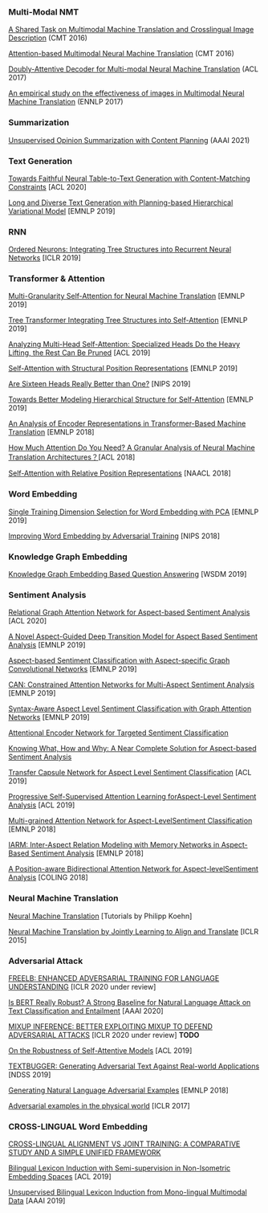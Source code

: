 ### Multi-Modal NMT

 [A Shared Task on Multimodal Machine Translation and Crosslingual Image Description](http://aclweb.org/anthology/W16-2346) (CMT 2016)

 [Attention-based Multimodal Neural Machine Translation](https://www.aclweb.org/anthology/W16-2360) (CMT 2016)

 [Doubly-Attentive Decoder for Multi-modal Neural Machine Translation](http://aclweb.org/anthology/P17-1175) (ACL 2017)

 [An empirical study on the effectiveness of images in Multimodal Neural Machine Translation](http://aclweb.org/anthology/D17-1095) (ENNLP 2017)



### Summarization

[Unsupervised Opinion Summarization with Content Planning](https://rktamplayo.github.io/publications/aaai21.pdf) (AAAI 2021)

### Text Generation

[Towards Faithful Neural Table-to-Text Generation with Content-Matching Constraints](https://www.aclweb.org/anthology/2020.acl-main.101/) [ACL 2020]

[Long and Diverse Text Generation with Planning-based Hierarchical Variational Model](https://arxiv.org/abs/1908.06605) [EMNLP 2019]

### RNN

[Ordered Neurons: Integrating Tree Structures into Recurrent Neural Networks](https://openreview.net/pdf?id=B1l6qiR5F7)  \[ICLR 2019]

### Transformer & Attention

[Multi-Granularity Self-Attention for Neural Machine Translation](https://arxiv.org/abs/1909.02222) [EMNLP 2019]

[Tree Transformer  Integrating Tree Structures into Self-Attention](https://arxiv.org/abs/1909.06639) [EMNLP  2019]

[Analyzing Multi-Head Self-Attention: Specialized Heads Do the Heavy Lifting, the Rest Can Be Pruned](https://arxiv.org/abs/1905.09418) [ACL 2019]

[Self-Attention with Structural Position Representations](https://arxiv.org/abs/1909.00383) [EMNLP 2019]

[Are Sixteen Heads Really Better than One?](https://link.zhihu.com/?target=https%3A//arxiv.org/pdf/1905.10650.pdf) [NIPS 2019]

[Towards Better Modeling Hierarchical Structure for Self-Attention](https://arxiv.org/abs/1909.01562) [EMNLP 2019]

[An Analysis of Encoder Representations in Transformer-Based Machine Translation](https://www.aclweb.org/anthology/W18-5431/) [EMNLP 2018]

[How Much Attention Do You Need? A Granular Analysis of Neural Machine Translation Architectures？](https://link.zhihu.com/?target=https%3A//www.aclweb.org/anthology/P18-1167)[ACL 2018]

[Self-Attention with Relative Position Representations](https://arxiv.org/abs/1803.02155) [NAACL 2018]

### Word Embedding

[Single Training Dimension Selection for Word Embedding with PCA](https://arxiv.org/abs/1909.01761) [EMNLP 2019]

[Improving Word Embedding by Adversarial Training](https://arxiv.org/pdf/1809.06858.pdf) [NIPS 2018]

### Knowledge Graph Embedding

[Knowledge Graph Embedding Based Question Answering](http://research.baidu.com/Public/uploads/5c1c9a58317b3.pdf) [WSDM 2019]

### Sentiment Analysis

[Relational Graph Attention Network for Aspect-based Sentiment Analysis](https://www.aclweb.org/anthology/2020.acl-main.295/) [ACL 2020]

[A Novel Aspect-Guided Deep Transition Model for Aspect Based Sentiment Analysis](https://arxiv.org/pdf/1909.00324.pdf)  [EMNLP 2019]

[Aspect-based Sentiment Classification with Aspect-specific Graph Convolutional Networks](https://arxiv.org/pdf/1909.03477.pdf)  [EMNLP 2019]

[CAN: Constrained Attention Networks for Multi-Aspect Sentiment Analysis](<https://arxiv.org/pdf/1812.10735.pdf>)  [EMNLP 2019]

[Syntax-Aware Aspect Level Sentiment Classification with Graph Attention Networks](https://arxiv.org/pdf/1909.02606.pdf)  [EMNLP 2019]

[Attentional Encoder Network for Targeted Sentiment Classification](https://arxiv.org/pdf/1902.09314.pdf)

[Knowing What, How and Why: A Near Complete Solution for Aspect-based Sentiment Analysis](https://arxiv.org/pdf/1911.01616.pdf)

[Transfer Capsule Network for Aspect Level Sentiment Classification](https://www.aclweb.org/anthology/P19-1052) [ACL 2019]

[Progressive Self-Supervised Attention Learning forAspect-Level Sentiment Analysis](https://www.aclweb.org/anthology/P19-1053) [ACL 2019]

[Multi-grained Attention Network for Aspect-LevelSentiment Classification](https://www.aclweb.org/anthology/D18-1380.pdf) [EMNLP 2018]

[IARM: Inter-Aspect Relation Modeling with Memory Networks in Aspect-Based Sentiment Analysis](https://www.aclweb.org/anthology/D18-1377.pdf) [EMNLP 2018]

[A Position-aware Bidirectional Attention Network for Aspect-levelSentiment Analysis](https://www.aclweb.org/anthology/C18-1066.pdf) [COLING 2018]

### Neural Machine Translation

[Neural Machine Translation](https://arxiv.org/abs/1709.07809) [Tutorials by Philipp Koehn]

[Neural Machine Translation by Jointly Learning to Align and Translate](https://arxiv.org/pdf/1409.0473) [ICLR 2015]

### Adversarial Attack

[FREELB: ENHANCED ADVERSARIAL TRAINING FOR LANGUAGE UNDERSTANDING](https://arxiv.org/pdf/1909.11764.pdf) [ICLR 2020 under review]

[Is BERT Really Robust? A Strong Baseline for Natural Language Attack on Text Classification and Entailment](https://arxiv.org/pdf/1907.11932.pdf) [AAAI 2020]

[MIXUP INFERENCE: BETTER EXPLOITING MIXUP TO DEFEND ADVERSARIAL ATTACKS](https://arxiv.org/abs/1909.11515) [ICLR 2020 under review] 	**TODO**

[On the Robustness of Self-Attentive Models](https://www.aclweb.org/anthology/P19-1147.pdf) [ACL 2019]

[TEXTBUGGER: Generating Adversarial Text Against Real-world Applications](https://arxiv.org/pdf/1812.05271.pdf) [NDSS 2019]

[Generating Natural Language Adversarial Examples](https://arxiv.org/pdf/1804.07998.pdf) [EMNLP 2018]

[Adversarial examples in the physical world](https://arxiv.org/pdf/1607.02533) [ICLR 2017]

### CROSS-LINGUAL Word Embedding

[CROSS-LINGUAL ALIGNMENT VS JOINT TRAINING: A COMPARATIVE STUDY AND A SIMPLE UNIFIED FRAMEWORK](https://arxiv.org/pdf/1910.04708.pdf)

[Bilingual Lexicon Induction with Semi-supervision in Non-Isometric Embedding Spaces](https://www.aclweb.org/anthology/P19-1018) [ACL 2019]

[Unsupervised Bilingual Lexicon Induction from Mono-lingual Multimodal Data](https://arxiv.org/abs/1906.00378) [AAAI 2019]

### 
